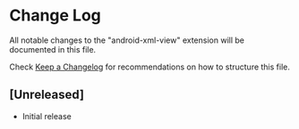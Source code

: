 # Change Log

All notable changes to the "android-xml-view" extension will be documented in this file.

Check [Keep a Changelog](http://keepachangelog.com/) for recommendations on how to structure this file.

## [Unreleased]

- Initial release
